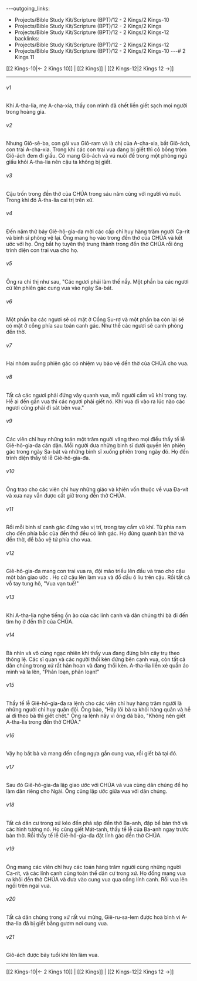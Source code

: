 ---outgoing_links:
  - Projects/Bible Study Kit/Scripture (BPT)/12 - 2 Kings/2 Kings-10
  - Projects/Bible Study Kit/Scripture (BPT)/12 - 2 Kings/2 Kings
  - Projects/Bible Study Kit/Scripture (BPT)/12 - 2 Kings/2 Kings-12
backlinks:
  - Projects/Bible Study Kit/Scripture (BPT)/12 - 2 Kings/2 Kings-12
  - Projects/Bible Study Kit/Scripture (BPT)/12 - 2 Kings/2 Kings-10
---# 2 Kings 11

[[2 Kings-10|← 2 Kings 10]] | [[2 Kings]] | [[2 Kings-12|2 Kings 12 →]]
***



###### v1 
Khi A-tha-lia, mẹ A-cha-xia, thấy con mình đã chết liền giết sạch mọi người trong hoàng gia. 

###### v2 
Nhưng Giô-sê-ba, con gái vua Giô-ram và là chị của A-cha-xia, bắt Giô-ách, con trai A-cha-xia. Trong khi các con trai vua đang bị giết thì cô bồng trộm Giô-ách đem đi giấu. Cô mang Giô-ách và vú nuôi để trong một phòng ngủ giấu khỏi A-tha-lia nên cậu ta không bị giết. 

###### v3 
Cậu trốn trong đền thờ của CHÚA trong sáu năm cùng với người vú nuôi. Trong khi đó A-tha-lia cai trị trên xứ. 

###### v4 
Đến năm thứ bảy Giê-hô-gia-đa mời các cấp chỉ huy hàng trăm người Ca-rít và binh sĩ phòng vệ lại. Ông mang họ vào trong đền thờ của CHÚA và kết ước với họ. Ông bắt họ tuyên thệ trung thành trong đền thờ CHÚA rồi ông trình diện con trai vua cho họ. 

###### v5 
Ông ra chỉ thị như sau, "Các ngươi phải làm thế nầy. Một phần ba các ngươi cứ lên phiên gác cung vua vào ngày Sa-bát. 

###### v6 
Một phần ba các ngươi sẽ có mặt ở Cổng Su-rơ và một phần ba còn lại sẽ có mặt ở cổng phía sau toán canh gác. Như thế các ngươi sẽ canh phòng đền thờ. 

###### v7 
Hai nhóm xuống phiên gác có nhiệm vụ bảo vệ đền thờ của CHÚA cho vua. 

###### v8 
Tất cả các ngươi phải đứng vây quanh vua, mỗi người cầm vũ khí trong tay. Hễ ai đến gần vua thì các ngươi phải giết nó. Khi vua đi vào ra lúc nào các ngươi cũng phải đi sát bên vua." 

###### v9 
Các viên chỉ huy những toán một trăm người vâng theo mọi điều thầy tế lễ Giê-hô-gia-đa căn dặn. Mỗi người đưa những binh sĩ dưới quyền lên phiên gác trong ngày Sa-bát và những binh sĩ xuống phiên trong ngày đó. Họ đến trình diện thầy tế lễ Giê-hô-gia-đa. 

###### v10 
Ông trao cho các viên chỉ huy những giáo và khiên vốn thuộc về vua Đa-vít và xưa nay vẫn được cất giữ trong đền thờ CHÚA. 

###### v11 
Rồi mỗi binh sĩ canh gác đứng vào vị trí, trong tay cầm vũ khí. Từ phía nam cho đến phía bắc của đền thờ đều có lính gác. Họ đứng quanh bàn thờ và đền thờ, để bảo vệ tứ phía cho vua. 

###### v12 
Giê-hô-gia-đa mang con trai vua ra, đội mão triều lên đầu và trao cho cậu một bản giao ước . Họ cử cậu lên làm vua và đổ dầu ô liu trên cậu. Rồi tất cả vỗ tay tung hô, "Vua vạn tuế!" 

###### v13 
Khi A-tha-lia nghe tiếng ồn ào của các lính canh và dân chúng thì bà đi đến tìm họ ở đền thờ của CHÚA. 

###### v14 
Bà nhìn và vô cùng ngạc nhiên khi thấy vua đang đứng bên cây trụ theo thông lệ. Các sĩ quan và các người thổi kèn đứng bên cạnh vua, còn tất cả dân chúng trong xứ rất hân hoan và đang thổi kèn. A-tha-lia liền xé quần áo mình và la lên, "Phản loạn, phản loạn!" 

###### v15 
Thầy tế lễ Giê-hô-gia-đa ra lệnh cho các viên chỉ huy hàng trăm người là những người chỉ huy quân đội. Ông bảo, "Hãy lôi bà ra khỏi hàng quân và hễ ai đi theo bà thì giết chết." Ông ra lệnh nầy vì ông đã bảo, "Không nên giết A-tha-lia trong đền thờ CHÚA." 

###### v16 
Vậy họ bắt bà và mang đến cổng ngựa gần cung vua, rồi giết bà tại đó. 

###### v17 
Sau đó Giê-hô-gia-đa lập giao ước với CHÚA và vua cùng dân chúng để họ làm dân riêng cho Ngài. Ông cũng lập ước giữa vua với dân chúng. 

###### v18 
Tất cả dân cư trong xứ kéo đến phá sập đền thờ Ba-anh, đập bể bàn thờ và các hình tượng nó. Họ cũng giết Mát-tanh, thầy tế lễ của Ba-anh ngay trước bàn thờ. Rồi thầy tế lễ Giê-hô-gia-đa đặt lính gác đền thờ CHÚA. 

###### v19 
Ông mang các viên chỉ huy các toán hàng trăm người cùng những người Ca-rít, và các lính canh cùng toàn thể dân cư trong xứ. Họ đồng mang vua ra khỏi đền thờ CHÚA và đưa vào cung vua qua cổng lính canh. Rồi vua lên ngồi trên ngai vua. 

###### v20 
Tất cả dân chúng trong xứ rất vui mừng, Giê-ru-sa-lem được hoà bình vì A-tha-lia đã bị giết bằng gươm nơi cung vua. 

###### v21 
Giô-ách được bảy tuổi khi lên làm vua.

***
[[2 Kings-10|← 2 Kings 10]] | [[2 Kings]] | [[2 Kings-12|2 Kings 12 →]]
